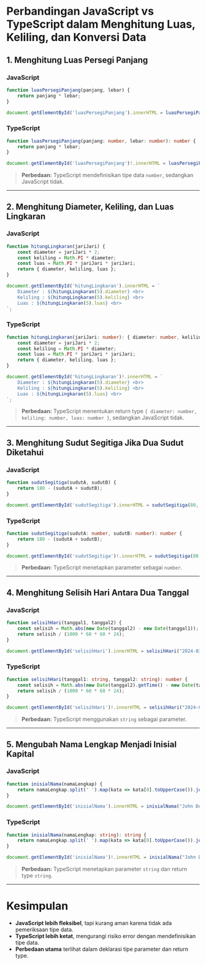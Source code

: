 # **Perbandingan JavaScript vs TypeScript dalam Menghitung Luas, Keliling, dan Konversi Data**

## **1. Menghitung Luas Persegi Panjang**
### **JavaScript**
```javascript
function luasPersegiPanjang(panjang, lebar) {
    return panjang * lebar;
}

document.getElementById('luasPersegiPanjang').innerHTML = luasPersegiPanjang(5, 3).toString();
```

### **TypeScript**
```typescript
function luasPersegiPanjang(panjang: number, lebar: number): number {
    return panjang * lebar;
}

document.getElementById('luasPersegiPanjang')!.innerHTML = luasPersegiPanjang(5, 3).toString();
```
> **Perbedaan:** TypeScript mendefinisikan tipe data `number`, sedangkan JavaScript tidak.

---

## **2. Menghitung Diameter, Keliling, dan Luas Lingkaran**
### **JavaScript**
```javascript
function hitungLingkaran(jariJari) {
    const diameter = jariJari * 2;
    const keliling = Math.PI * diameter;
    const luas = Math.PI * jariJari * jariJari;
    return { diameter, keliling, luas };
}

document.getElementById('hitungLingkaran').innerHTML = `
    Diameter : ${hitungLingkaran(5).diameter} <br>
    Keliling : ${hitungLingkaran(5).keliling} <br> 
    Luas : ${hitungLingkaran(5).luas} <br> 
`;
```

### **TypeScript**
```typescript
function hitungLingkaran(jariJari: number): { diameter: number, keliling: number, luas: number } {
    const diameter = jariJari * 2;
    const keliling = Math.PI * diameter;
    const luas = Math.PI * jariJari * jariJari;
    return { diameter, keliling, luas };
}

document.getElementById('hitungLingkaran')!.innerHTML = `
    Diameter : ${hitungLingkaran(5).diameter} <br>
    Keliling : ${hitungLingkaran(5).keliling} <br> 
    Luas : ${hitungLingkaran(5).luas} <br> 
`;
```
> **Perbedaan:** TypeScript menentukan return type `{ diameter: number, keliling: number, luas: number }`, sedangkan JavaScript tidak.

---

## **3. Menghitung Sudut Segitiga Jika Dua Sudut Diketahui**
### **JavaScript**
```javascript
function sudutSegitiga(sudutA, sudutB) {
    return 180 - (sudutA + sudutB);
}

document.getElementById('sudutSegitiga').innerHTML = sudutSegitiga(80, 65).toString();
```

### **TypeScript**
```typescript
function sudutSegitiga(sudutA: number, sudutB: number): number {
    return 180 - (sudutA + sudutB);
}

document.getElementById('sudutSegitiga')!.innerHTML = sudutSegitiga(80, 65).toString();
```
> **Perbedaan:** TypeScript menetapkan parameter sebagai `number`.

---

## **4. Menghitung Selisih Hari Antara Dua Tanggal**
### **JavaScript**
```javascript
function selisihHari(tanggal1, tanggal2) {
    const selisih = Math.abs(new Date(tanggal2) - new Date(tanggal1));
    return selisih / (1000 * 60 * 60 * 24);
}

document.getElementById('selisihHari').innerHTML = selisihHari("2024-03-19", "2024-03-21").toString();
```

### **TypeScript**
```typescript
function selisihHari(tanggal1: string, tanggal2: string): number {
    const selisih = Math.abs(new Date(tanggal2).getTime() - new Date(tanggal1).getTime());
    return selisih / (1000 * 60 * 60 * 24);
}

document.getElementById('selisihHari')!.innerHTML = selisihHari("2024-03-19", "2024-03-21").toString();
```
> **Perbedaan:** TypeScript menggunakan `string` sebagai parameter.

---

## **5. Mengubah Nama Lengkap Menjadi Inisial Kapital**
### **JavaScript**
```javascript
function inisialNama(namaLengkap) {
    return namaLengkap.split(' ').map(kata => kata[0].toUpperCase()).join('');
}

document.getElementById('inisialNama').innerHTML = inisialNama("John Doe");
```

### **TypeScript**
```typescript
function inisialNama(namaLengkap: string): string {
    return namaLengkap.split(' ').map(kata => kata[0].toUpperCase()).join('');
}

document.getElementById('inisialNama')!.innerHTML = inisialNama("John Doe");
```
> **Perbedaan:** TypeScript menetapkan parameter `string` dan return type `string`.

---

# **Kesimpulan**
- **JavaScript lebih fleksibel**, tapi kurang aman karena tidak ada pemeriksaan tipe data.
- **TypeScript lebih ketat**, mengurangi risiko error dengan mendefinisikan tipe data.
- **Perbedaan utama** terlihat dalam deklarasi tipe parameter dan return type.
